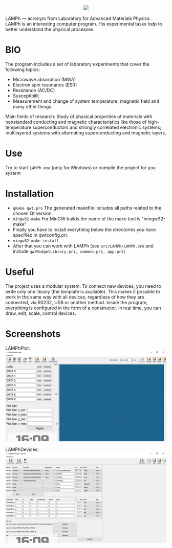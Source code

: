 <p align="center">

<img src="https://lamphysics.github.io/logo.png" >

</p>

LAMPh — acronym from Laboratory for Advanced Materials Physics. LAMPh is an interesting computer program. His experimental tasks help to better understand the physical processes.

# BIO

The program includes a set of laboratory experiments that cover the following topics:
- Microwave absorption (MWA)
- Electron spin resonance (ESR)
- Resistance (AC/DC)
- Susceptibilit
- Measurement and change of system temperature, magnetic field and many other things..

Main fields of research: Study of physical properties of materials with nonstandard conducting and magnetic characteristics like those of high-temperature superconductors and strongly correlated electronic systems; multilayered systems with alternating superconducting and magnetic layers.

# Use

Try to start `LAMPh.exe` (only for Windows) or compile the project for you system 

# Installation

- `qmake qwt.pro` The generated makefile includes all paths related to the chosen Qt version.
- `mingw32-make` For MinGW builds the name of the make tool is "mingw32-make"
- Finally you have to install everything below the directories you have specified in qwtconfig.pri.
- `mingw32-make install`
- After that you can work with LAMPh (see `src/LAMPh/LAMPh.pro` and include `qwtWidgetLibrary.pri, common.pri, app.pri`)

# Useful

The project uses a modular system. To connect new devices, you need to write only one library (the template is available).
This makes it possible to work in the same way with all devices, regardless of how they are connected, via RS232, USB or another method.
Inside the program, everything is configured in the form of a constructor.
In real time, you can draw, edit, scale, control devices.

# Screenshots

LAMPhPlot:
![1](https://github.com/llnoor/PROJECT_LAMPh/blob/master/img/1.jpg?raw=true)

LAMPhDevices:
![2](https://github.com/llnoor/PROJECT_LAMPh/blob/master/img/2.jpg?raw=true)

